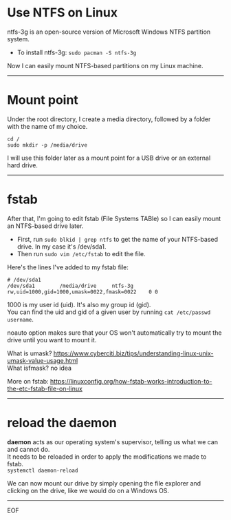 # Use NTFS on Linux

ntfs-3g is an open-source version of Microsoft Windows NTFS partition system.  
- To install ntfs-3g: `sudo pacman -S ntfs-3g`  

Now I can easily mount NTFS-based partitions on my Linux machine.  

---

# Mount point 

Under the root directory, I create a media directory, followed by a folder with the name of my choice.  
```
cd /
sudo mkdir -p /media/drive
```
I will use this folder later as a mount point for a USB drive or an external hard drive.  

---

# fstab

After that, I'm going to edit fstab (File Systems TABle) so I can easily mount an NTFS-based drive later.  

- First, run `sudo blkid | grep ntfs` to get the name of your NTFS-based drive. In my case it's /dev/sda1.  
- Then run `sudo vim /etc/fstab` to edit the file.

Here's the lines I've added to my fstab file:  
```
# /dev/sda1
/dev/sda1        /media/drive     ntfs-3g      rw,uid=1000,gid=1000,umask=0022,fmask=0022    0 0
```

1000 is my user id (uid). It's also my group id (gid).  
You can find the uid and gid of a given user by running `cat /etc/passwd username`.  

noauto option makes sure that your OS won't automatically try to mount the drive until you want to mount it.

What is umask? https://www.cyberciti.biz/tips/understanding-linux-unix-umask-value-usage.html  
What isfmask? no idea

More on fstab: https://linuxconfig.org/how-fstab-works-introduction-to-the-etc-fstab-file-on-linux

---

# reload the daemon

**daemon** acts as our operating system's supervisor, telling us what we can and cannot do.  
It needs to be reloaded in order to apply the modifications we made to fstab.  
`systemctl daemon-reload`  

We can now mount our drive by simply opening the file explorer and clicking on the drive, like we would do on a Windows OS.


---
EOF
